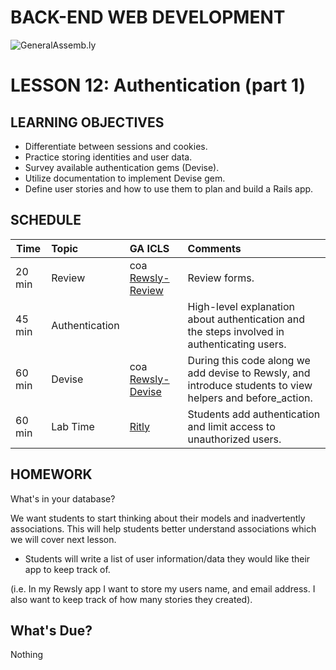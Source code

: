 BACK-END WEB DEVELOPMENT
============================

![GeneralAssemb.ly](https://github.com/generalassembly/ga-ruby-on-rails-for-devs/raw/master/images/ga.png "GeneralAssemb.ly")


LESSON 12: Authentication (part 1)
========


LEARNING OBJECTIVES
--------

*	Differentiate between sessions and cookies.
*	Practice storing identities and user data.
*	Survey available authentication gems (Devise).
*	Utilize documentation to implement Devise gem.
*	Define user stories and how to use them to plan and build a Rails app.


SCHEDULE
--------

| Time        | Topic| GA ICLS| Comments |
| ------------- |:-------------|:-------------------|:-------------------|
| 20 min | Review | coa [Rewsly-Review](instr_code_demo_notes.md) | Review forms.| 
| 45 min | Authentication |  | High-level explanation about authentication and the steps involved in authenticating users.| 
| 60 min | Devise | coa [Rewsly-Devise](instr_code_demo_notes.md)| During this code along we add devise to Rewsly, and introduce students to view helpers and before_action.|
| 60 min | Lab Time | [Ritly](instr_exercise_notes.md) | Students add authentication and limit access to unauthorized users.|


HOMEWORK
--------

What's in your database?

We want students to start thinking about their models and inadvertently associations. This will help students better understand associations which we will cover next lesson.

*	Students will write a list of user information/data they would like their app to keep track of. 

(i.e. In my Rewsly app I want to store my users name, and email address. I also want to keep track of how many stories they created).


What's Due? 
-----------
Nothing

